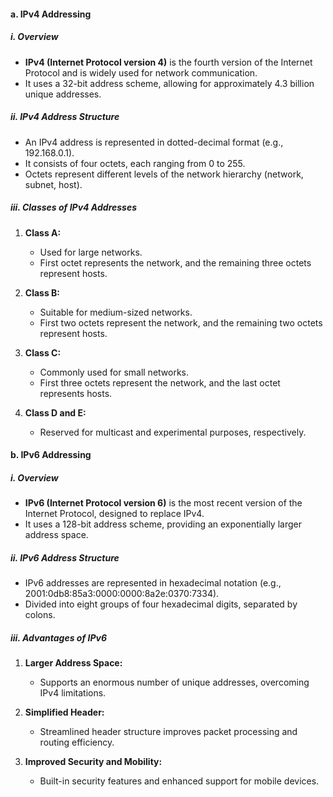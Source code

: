 #### a. IPv4 Addressing

##### i. Overview

- **IPv4 (Internet Protocol version 4)** is the fourth version of the Internet Protocol and is widely used for network communication.
- It uses a 32-bit address scheme, allowing for approximately 4.3 billion unique addresses.

##### ii. IPv4 Address Structure

- An IPv4 address is represented in dotted-decimal format (e.g., 192.168.0.1).
- It consists of four octets, each ranging from 0 to 255.
- Octets represent different levels of the network hierarchy (network, subnet, host).

##### iii. Classes of IPv4 Addresses

1. **Class A:**
    
    - Used for large networks.
    - First octet represents the network, and the remaining three octets represent hosts.
2. **Class B:**
    
    - Suitable for medium-sized networks.
    - First two octets represent the network, and the remaining two octets represent hosts.
3. **Class C:**
    
    - Commonly used for small networks.
    - First three octets represent the network, and the last octet represents hosts.
4. **Class D and E:**
    
    - Reserved for multicast and experimental purposes, respectively.

#### b. IPv6 Addressing

##### i. Overview

- **IPv6 (Internet Protocol version 6)** is the most recent version of the Internet Protocol, designed to replace IPv4.
- It uses a 128-bit address scheme, providing an exponentially larger address space.

##### ii. IPv6 Address Structure

- IPv6 addresses are represented in hexadecimal notation (e.g., 2001:0db8:85a3:0000:0000:8a2e:0370:7334).
- Divided into eight groups of four hexadecimal digits, separated by colons.

##### iii. Advantages of IPv6

1. **Larger Address Space:**
    
    - Supports an enormous number of unique addresses, overcoming IPv4 limitations.
2. **Simplified Header:**
    
    - Streamlined header structure improves packet processing and routing efficiency.
3. **Improved Security and Mobility:**
    
    - Built-in security features and enhanced support for mobile devices.